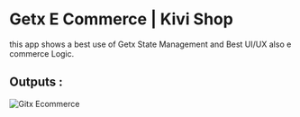 # Getx E Commerce | Kivi Shop

this app shows a best use of Getx State Management and Best UI/UX also e commerce Logic.

## Outputs :
![Gitx Ecommerce](https://user-images.githubusercontent.com/90972632/175381792-14c2fc49-a052-4f5f-ac3b-dadcf3564b94.gif)
